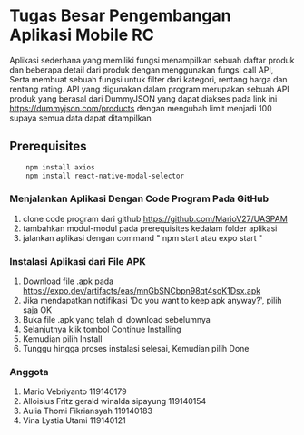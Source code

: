 # Tugas Besar Pengembangan Aplikasi Mobile RC

Aplikasi sederhana yang memiliki fungsi menampilkan sebuah daftar produk dan beberapa detail dari produk dengan menggunakan fungsi call API, Serta membuat sebuah fungsi untuk filter dari kategori, rentang harga dan rentang rating. API yang digunakan dalam program merupakan sebuah API produk yang berasal dari DummyJSON yang dapat diakses pada link ini https://dummyjson.com/products dengan mengubah limit menjadi 100 supaya semua data dapat ditampilkan

## Prerequisites  
  ```sh          
      npm install axios  
      npm install react-native-modal-selector
```      
### Menjalankan Aplikasi Dengan Code Program Pada GitHub
1. clone code program dari github https://github.com/MarioV27/UASPAM
2. tambahkan modul-modul pada prerequisites kedalam folder aplikasi
3. jalankan aplikasi dengan command " npm start atau expo start "


### Instalasi Aplikasi dari File APK

1. Download file .apk pada https://expo.dev/artifacts/eas/mnGbSNCbpn98qt4sqK1Dsx.apk      
2. Jika mendapatkan notifikasi 'Do you want to keep apk anyway?', pilih saja OK     
3. Buka file .apk yang telah di download sebelumnya      
4. Selanjutnya klik tombol Continue Installing
5. Kemudian pilih Install
6. Tunggu hingga proses instalasi selesai, Kemudian pilih Done
      
### Anggota

1. Mario Vebriyanto 119140179
2. Alloisius Fritz gerald winalda sipayung 119140154
3. Aulia Thomi Fikriansyah 119140183
4. Vina Lystia Utami 119140121
